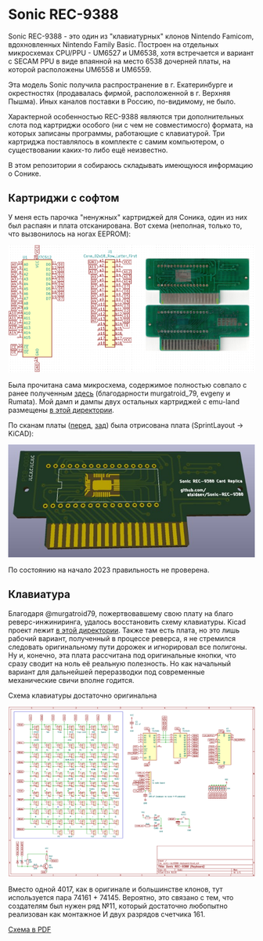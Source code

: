 # Sonic REC-9388

Sonic REC-9388 - это один из "клавиатурных" клонов Nintendo Famicom, вдохновленных Nintendo Family Basic. Построен на отдельных микросхемах CPU/PPU - UM6527 и UM6538, хотя встречается и вариант с SECAM PPU в виде впаянной на место 6538 дочерней платы, на которой расположены UM6558 и UM6559.

Эта модель Sonic получила распространение в г. Екатеринбурге и окрестностях (продавалась фирмой, расположенной в г. Верхняя Пышма). Иных каналов поставки в Россию, по-видимому, не было.

Характерной особенностью REC-9388 являются три дополнительных слота под картриджи особого (ни с чем не совместимосго) формата, на которых записаны программы, работающие с клавиатурой. Три картриджа поставлялось в комплекте с самим компьютером, о существовании каких-то либо ещё неизвестно.

В этом репозитории я собираюсь складывать имеющуюся информацию о Сонике.

## Картриджи с софтом

У меня есть парочка "ненужных" картриджей для Соника, один из них был распаян и плата отсканирована. Вот схема (неполная, только то, что вызвонилось на ногах EEPROM):

![Схема картриджа](https://raw.githubusercontent.com/atsidaev/Sonic-REC-9388/master/Cards/hardware/sonic-rec9388-card.png)

Была прочитана сама микросхема, содержимое полностью совпало с ранее полученным [здесь](https://www.emu-land.net/forum/index.php/topic,210.550.html#lastPost) (благодарности murgatroid_79, evgeny и Rumata). Мой дамп и дампы двух остальных картриджей с emu-land размещены [в этой директории](https://github.com/atsidaev/Sonic-REC-9388/tree/master/Cards/roms).

По сканам платы ([перед](https://raw.githubusercontent.com/atsidaev/Sonic-REC-9388/master/Cards/images/PCB_Front.png), [зад](https://raw.githubusercontent.com/atsidaev/Sonic-REC-9388/master/Cards/images/PCB_Back.png)) была отрисована плата (SprintLayout -> KiCAD):

![Реплика платы картриджа](https://raw.githubusercontent.com/atsidaev/Sonic-REC-9388/master/Cards/images/sonic-rec9388-card-replica.jpg)

По состоянию на начало 2023 правильность не проверена.

## Клавиатура

Благодаря @murgatroid79, пожертвовавшему свою плату на благо реверс-инжиниринга, удалось восстановить схему клавиатуры. Kicad проект лежит [в этой директории](https://github.com/atsidaev/Sonic-REC-9388/tree/master/Keyboard/hardware). Также там есть плата, но это лишь рабочий вариант, полученный в процессе реверса, я не стремился следовать оригинальному пути дорожек и игнорировал все полигоны. Ну и, конечно, эта плата рассчитана под оригинальные кнопки, что сразу сводит на ноль её реальную полезность. Но как начальный вариант для дальнейшей переразводки под современные механические свичи вполне годится.

Схема клавиатуры достаточно оригинальна

![Схема клавиатуры](https://raw.githubusercontent.com/atsidaev/Sonic-REC-9388/master/Keyboard/images/sonic-rec9388-keyboard-schematics.png)

Вместо одной 4017, как в оригинале и большинстве клонов, тут используется пара 74161 + 74145. Вероятно, это связано с тем, что создателям был нужен ряд №11, который достаточно любопытно реализован как монтажное И двух разрядов счетчика 161.

[Схема в PDF](https://raw.githubusercontent.com/atsidaev/Sonic-REC-9388/master/Keyboard/hardware/sonic-rec9388-keyboard.pdf)